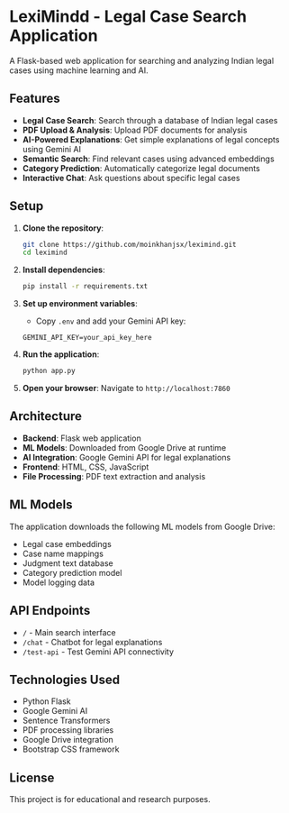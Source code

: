 # LexiMindd - Legal Case Search Application

A Flask-based web application for searching and analyzing Indian legal cases using machine learning and AI.

## Features

- **Legal Case Search**: Search through a database of Indian legal cases
- **PDF Upload & Analysis**: Upload PDF documents for analysis
- **AI-Powered Explanations**: Get simple explanations of legal concepts using Gemini AI
- **Semantic Search**: Find relevant cases using advanced embeddings
- **Category Prediction**: Automatically categorize legal documents
- **Interactive Chat**: Ask questions about specific legal cases

## Setup

1. **Clone the repository**:
   ```bash
   git clone https://github.com/moinkhanjsx/leximind.git
   cd leximind
   ```

2. **Install dependencies**:
   ```bash
   pip install -r requirements.txt
   ```

3. **Set up environment variables**:
   - Copy `.env` and add your Gemini API key:
   ```
   GEMINI_API_KEY=your_api_key_here
   ```

4. **Run the application**:
   ```bash
   python app.py
   ```

5. **Open your browser**:
   Navigate to `http://localhost:7860`

## Architecture

- **Backend**: Flask web application
- **ML Models**: Downloaded from Google Drive at runtime
- **AI Integration**: Google Gemini API for legal explanations
- **Frontend**: HTML, CSS, JavaScript
- **File Processing**: PDF text extraction and analysis

## ML Models

The application downloads the following ML models from Google Drive:
- Legal case embeddings
- Case name mappings
- Judgment text database
- Category prediction model
- Model logging data

## API Endpoints

- `/` - Main search interface
- `/chat` - Chatbot for legal explanations
- `/test-api` - Test Gemini API connectivity

## Technologies Used

- Python Flask
- Google Gemini AI
- Sentence Transformers
- PDF processing libraries
- Google Drive integration
- Bootstrap CSS framework

## License

This project is for educational and research purposes.